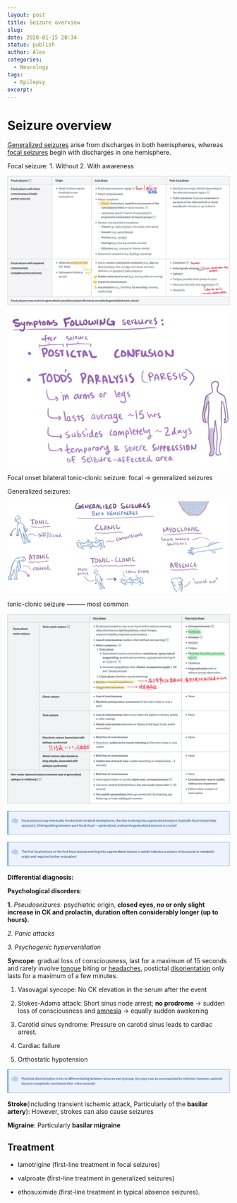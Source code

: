 ```yaml
---
layout: post
title: Seizure overview
slug: 
date: 2020-01-15 20:34
status: publish
author: Alex
categories: 
  - Neurology
tags: 
  - Epilepsy
excerpt: 
---
```


# Seizure overview

[Generalized seizures](https://next.amboss.com/us/questions/udthp7cfY/23/article/RR0l5f#Z78ed1843244ca259945a92840fc6b3ca) arise from discharges in both hemispheres, whereas [focal seizures](https://next.amboss.com/us/questions/udthp7cfY/23/article/iR0J5f#Z5bad57bf6fb0e7d13b19dbe3b042b15f) begin with discharges in one hemisphere.

Focal seizure: 1. Without 2. With awareness

![Graphical user interface, text, application, email  Description automatically generated](media/clip_image001-0187317.jpg)

![Text, letter  Description automatically generated](media/clip_image002-0187317.png)

Focal onset bilateral tonic-clonic seizure: focal -> generalized seizures

Generalized seizures:

![Diagram  Description automatically generated](media/clip_image003-0187317.png)

tonic-clonic seizure ——— most common

 

![Graphical user interface, text, application, email  Description automatically generated](media/clip_image004-0187317.jpg)

 

![img](media/clip_image005-0187317.jpg)

![img](media/clip_image006-0187317.jpg)

 

**Differential diagnosis:**

**Psychological disorders**:

**1.**       *Pseudoseizures:* psychiatric origin, **closed eyes, no or only slight increase in CK and prolactin, duration often considerably longer (up to hours).** 

*2.*       *Panic attacks*

*3.*       *Psychogenic hyperventilation*



**Syncope**: gradual loss of consciousness, last for a maximum of 15 seconds and rarely involve [tongue](https://www.amboss.com/us/knowledge/Oral_cavity#Z2ede91c43f398344fca83c88a7d75d15) biting or [headaches](https://www.amboss.com/us/knowledge/Headache#Z67ba0252fff6842349617790ed19ae54), postictal [disorientation](https://www.amboss.com/us/knowledge/Mental_status_examination#Z16cc45c73218cf36f04af8b09c7b5321) only lasts for a maximum of a few minutes. 

1. Vasovagal syncope: No CK elevation in the serum after the event 

2. Stokes-Adams attack: Short sinus node arrest; **no prodrome** → sudden loss of consciousness and [amnesia](https://www.amboss.com/us/knowledge/Mental_status_examination#Zaa08c1d5773f47cc23c60589cfd6f974) → equally sudden awakening 

3. Carotid sinus syndrome: Pressure on carotid sinus leads to cardiac arrest. 

4. Cardiac failure

5. Orthostatic hypotension

![img](media/clip_image007-0187317.jpg)

**Stroke**(including transient ischemic attack, Particularly of the **basilar artery**): However, strokes can also cause seizures

**Migraine**: Particularly **basilar migraine**

 ## Treatment

- lamotrigine (first-line treatment in focal seizures)

- valproate (first-line treatment in generalized seizures)

- ethosuximide (first-line treatment in typical absence seizures).

 

 

 